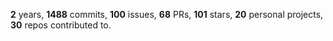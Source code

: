 **2** years, **1488** commits, **100** issues, **68** PRs, **101** stars, **20** personal projects, **30** repos contributed to.
